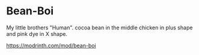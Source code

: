 # Bean-Boi
My little brothers "Human". cocoa bean in the middle chicken in plus shape and pink dye in X shape.

https://modrinth.com/mod/bean-boi
